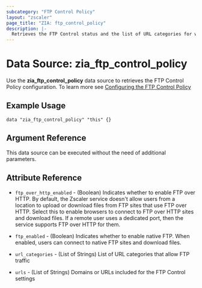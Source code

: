```yaml
---
subcategory: "FTP Control Policy"
layout: "zscaler"
page_title: "ZIA: ftp_control_policy"
description: |-
  Retrieves the FTP Control status and the list of URL categories for which FTP is allowed.
---
```


# Data Source: zia_ftp_control_policy

Use the **zia_ftp_control_policy** data source to retrieves the FTP Control Policy configuration. To learn more see [Configuring the FTP Control Policy](https://help.zscaler.com/zia/configuring-ftp-control-policy)

## Example Usage

```hcl
data "zia_ftp_control_policy" "this" {}
```

## Argument Reference

This data source can be executed without the need of additional parameters.

## Attribute Reference

* `ftp_over_http_enabled` - (Boolean) Indicates whether to enable FTP over HTTP. By default, the Zscaler service doesn't allow users from a location to upload or download files from FTP sites that use FTP over HTTP. Select this to enable browsers to connect to FTP over HTTP sites and download files. If a remote user uses a dedicated port, then the service supports FTP over HTTP for them.
* `ftp_enabled` - (Boolean) Indicates whether to enable native FTP. When enabled, users can connect to native FTP sites and download files.

* `url_categories` - (List of Strings) List of URL categories that allow FTP traffic
* `urls` - (List of Strings) Domains or URLs included for the FTP Control settings